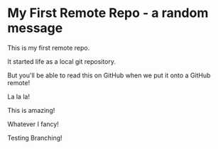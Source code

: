 # My First Remote Repo - a random message

This is my first remote repo.

It started life as a local git repository.

But you'll be able to read this on GitHub when we put it onto a GitHub remote!

La la la!

This is amazing!

Whatever I fancy!

Testing Branching!
